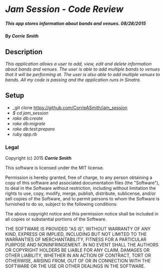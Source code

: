 # _Jam Session - Code Review_

##### _This app stores information about bands and venues. 08/28/2015_

#### By _**Corrie Smith**_

## Description

_This application allows a user to add, view, edit and delete information about bands and venues. The user is able to add multiple bands to venues that it will be performing at. The user is also able to add multiple venues to bands. All my code is passing and the application runs in Sinatra._

## Setup

* _git clone https://github.com/CorrieASmith/jam_session
* _$ cd jam_session_
* _rake db:create_
* _rake db:migrate_
* _rake db:test:prepare_
* _ruby app.rb_


### Legal


Copyright (c) 2015 **_Corrie Smith_**

This software is licensed under the MIT license.

Permission is hereby granted, free of charge, to any person obtaining a copy
of this software and associated documentation files (the "Software"), to deal
in the Software without restriction, including without limitation the rights
to use, copy, modify, merge, publish, distribute, sublicense, and/or sell
copies of the Software, and to permit persons to whom the Software is
furnished to do so, subject to the following conditions:

The above copyright notice and this permission notice shall be included in
all copies or substantial portions of the Software.

THE SOFTWARE IS PROVIDED "AS IS", WITHOUT WARRANTY OF ANY KIND, EXPRESS OR
IMPLIED, INCLUDING BUT NOT LIMITED TO THE WARRANTIES OF MERCHANTABILITY,
FITNESS FOR A PARTICULAR PURPOSE AND NONINFRINGEMENT. IN NO EVENT SHALL THE
AUTHORS OR COPYRIGHT HOLDERS BE LIABLE FOR ANY CLAIM, DAMAGES OR OTHER
LIABILITY, WHETHER IN AN ACTION OF CONTRACT, TORT OR OTHERWISE, ARISING FROM,
OUT OF OR IN CONNECTION WITH THE SOFTWARE OR THE USE OR OTHER DEALINGS IN
THE SOFTWARE.
